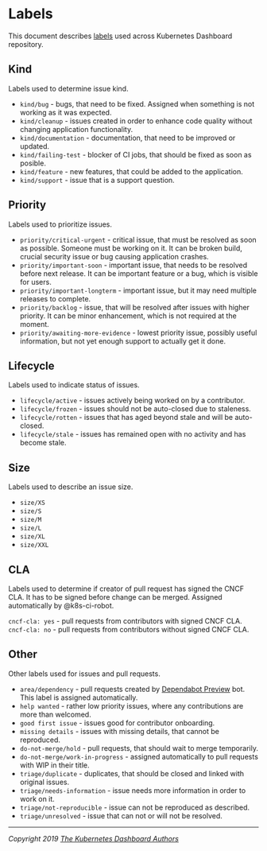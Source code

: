 # Labels

This document describes [labels](https://github.com/shantanubansal/dashboard/labels) used across Kubernetes Dashboard repository.

## Kind

Labels used to determine issue kind.

* `kind/bug` - bugs, that need to be fixed. Assigned when something is not working as it was expected.
* `kind/cleanup` - issues created in order to enhance code quality without changing application functionality.
* `kind/documentation` - documentation, that need to be improved or updated.
* `kind/failing-test` - blocker of CI jobs, that should be fixed as soon as posible.
* `kind/feature` - new features, that could be added to the application.
* `kind/support` - issue that is a support question.

## Priority

Labels used to prioritize issues.

* `priority/critical-urgent` - critical issue, that must be resolved as soon as possible. Someone must be working on it. It can be broken build, crucial security issue or bug causing application crashes.
* `priority/important-soon` - important issue, that needs to be resolved before next release. It can be important feature or a bug, which is visible for users.
* `priority/important-longterm` - important issue, but it may need multiple releases to complete.
* `priority/backlog` - issue, that will be resolved after issues with higher priority. It can be minor enhancement, which is not required at the moment.
* `priority/awaiting-more-evidence` - lowest priority issue, possibly useful information, but not yet enough support to actually get it done.

## Lifecycle

Labels used to indicate status of issues.

* `lifecycle/active` - issues actively being worked on by a contributor.
* `lifecycle/frozen` - issues should not be auto-closed due to staleness.
* `lifecycle/rotten` - issues that has aged beyond stale and will be auto-closed.
* `lifecycle/stale` - issues has remained open with no activity and has become stale.

## Size

Labels used to describe an issue size.

* `size/XS`
* `size/S`
* `size/M`
* `size/L`
* `size/XL`
* `size/XXL`

## CLA

Labels used to determine if creator of pull request has signed the CNCF CLA. It has to be signed before change can be merged. Assigned automatically by @k8s-ci-robot.

`cncf-cla: yes` - pull requests from contributors with signed CNCF CLA.
`cncf-cla: no` - pull requests from contributors without signed CNCF CLA.

## Other

Other labels used for issues and pull requests.

* `area/dependency` - pull requests created by [Dependabot Preview](https://github.com/marketplace/dependabot-preview/) bot. This label is assigned automatically.
* `help wanted` - rather low priority issues, where any contributions are more than welcomed.
* `good first issue` - issues good for contributor onboarding.
* `missing details` - issues with missing details, that cannot be reproduced.
* `do-not-merge/hold` - pull requests, that should wait to merge temporarily.
* `do-not-merge/work-in-progress` - assigned automatically to pull requests with WIP in their title.
* `triage/duplicate` - duplicates, that should be closed and linked with original issues.
* `triage/needs-information` - issue needs more information in order to work on it.
* `triage/not-reproducible` - issue can not be reproduced as described.
* `triage/unresolved` - issue that can not or will not be resolved.

----
_Copyright 2019 [The Kubernetes Dashboard Authors](https://github.com/shantanubansal/dashboard/graphs/contributors)_
